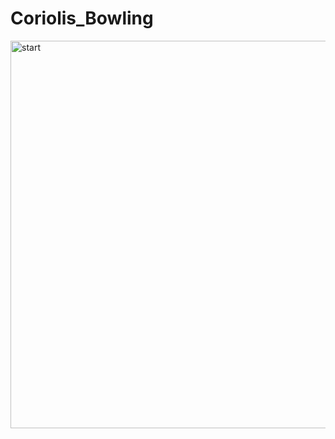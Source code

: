 # Coriolis_Bowling

<img width="620" alt="start" src="https://user-images.githubusercontent.com/26996041/27760617-06ee894e-5e87-11e7-8ff3-b7608ee9c791.png">

